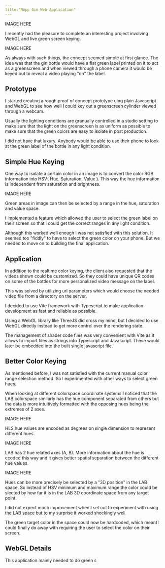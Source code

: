 ```yaml
---
title:"Nöpp Gin Web Application" 
---
```


IMAGE HERE

I recently had the pleasure to complete an interesting project involving WebGL and live green screen keying.

IMAGE HERE

As always with such things, the concept seemed simple at first glance. The idea was that the gin bottle would have a flat green label printed on it to act as a greenscreen and when viewed through a phone camera it would be keyed out to reveal a video playing "on" the label.

## Prototype

I started creating a rough proof of concept prototype uing plain Javascript and WebGL to see how well I could key out a greenscreen cylinder viewed through a webcam.

Usually the lighting conditions are granually controlled in a studio setting to make sure that the light on the greenscreen is as uniform as possible to make sure that the green colors are easy to isolate in post production.

I did not have that luxury. Anybody would be able to use their phone to look at the green label of the bottle in any light condition.

## Simple Hue Keying

One way to isolate a certain color in an image is to convert the color RGB information into HSV( Hue, Saturation, Value ). This way the hue information is independent from saturation and brightness.

IMAGE HERE

Green areas in image can then be selected by a range in the hue, saturation and value space.

I implemented a feature which allowed the user to select the green label on their screen so that i could get the correct ranges in any light condition.

Although this worked well enough I was not satisfied with this solution. It seemed too "fiddly" to have to select the green color on your phone. But we needed to move on to building the final application.

## Application

In addition to the realtime color keying, the client also requested that the videos shown could be customized. So they could have unique QR codes on some of the bottles for more personalized video message on the label.

This was solved by utilizing url parameters which would choose the needed video file from a directory on the server.

I decided to use Vite framework with Typescript to make application development as fast and reliable as possible.

Using a WebGL library like ThreeJS did cross my mind, but I decided to use WebGL directly instead to get more control over the rendering state.

The management of shader code files was very convenient with Vite as it allows to import files as strings into Typescript and Javascript. These would later be embedded into the built single javascript file.

## Better Color Keying

As mentioned before, I was not satisfied with the current manual color range selection method. So I experimented with other ways to select green hues.

When looking at different colorspace coordinate systems I noticed that the LAB colorspace similarly has the hue component separated from others but the data is more intuitively formatted with the opposing hues being the extremes of 2 axes.

IMAGE HERE

HLS hue values are encoded as degrees on single dimension to represent different hues.

IMAGE HERE

LAB has 2 hue related axes (A, B). More information about the hue is ecoded this way and it gives better spatial separation between the different hue values.

IMAGE HERE

Hues can be more precisely be selected by a "3D position" in the LAB space. So instead of HSV minimum and maximum range the color could be slected by how far it is in the LAB 3D coordinate space from any target point.

I did not expect much improvement when I set out to experiment with using the LAB space but to my surprise it worked shockingly well. 

The green target color in the space could now be hardcoded, which meant I could finally do away with requiring the user to select the color on their screen.

## WebGL Details

This application mainly needed to do green s
